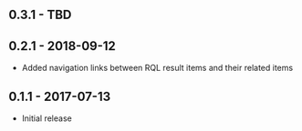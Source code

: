 ## 0.3.1 - TBD

## 0.2.1 - 2018-09-12
* Added navigation links between RQL result items and their related items

## 0.1.1 - 2017-07-13
* Initial release
